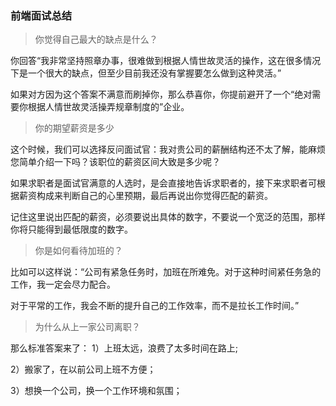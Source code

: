 ### 前端面试总结

> 你觉得自己最大的缺点是什么？

你回答“我非常坚持照章办事，很难做到根据人情世故灵活的操作，这在很多情况下是一个很大的缺点，但至少目前我还没有掌握要怎么做到这种灵活。”

如果对方因为这个答案不满意而刷掉你，那么恭喜你，你提前避开了一个“绝对需要你根据人情世故灵活操弄规章制度的”企业。


>你的期望薪资是多少

这个时候，我们可以选择反问面试官：我对贵公司的薪酬结构还不太了解，能麻烦您简单介绍一下吗？该职位的薪资区间大致是多少呢？

如果求职者是面试官满意的人选时，是会直接地告诉求职者的，接下来求职者可根据薪资构成来判断自己的心里预期，最后再说出你觉得匹配的薪资。

记住这里说出匹配的薪资，必须要说出具体的数字，不要说一个宽泛的范围，那样你将只能得到最低限度的数字。


>你是如何看待加班的？

比如可以这样说：“公司有紧急任务时，加班在所难免。对于这种时间紧任务急的工作，我一定会尽力配合。

对于平常的工作，我会不断的提升自己的工作效率，而不是拉长工作时间。”


>为什么从上一家公司离职？

那么标准答案来了：
1）上班太远，浪费了太多时间在路上;

2）搬家了，在以前公司上班不方便；

3）想换一个公司，换一个工作环境和氛围；
